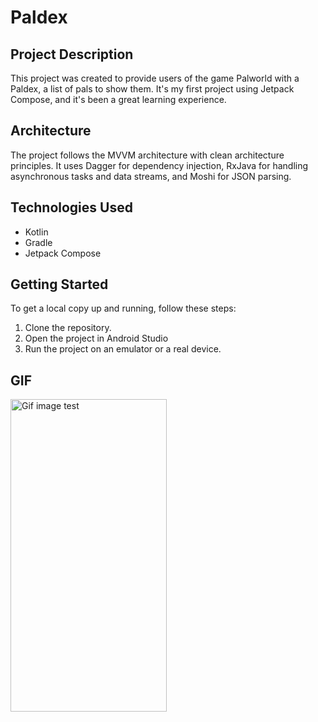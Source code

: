 # Paldex
## Project Description

This project was created to provide users of the game Palworld with a Paldex, a list of pals to show them. It's my first project using Jetpack Compose, and it's been a great learning experience.

## Architecture

The project follows the MVVM architecture with clean architecture principles. It uses Dagger for dependency injection, RxJava for handling asynchronous tasks and data streams, and Moshi for JSON parsing.

## Technologies Used

- Kotlin
- Gradle
- Jetpack Compose

## Getting Started

To get a local copy up and running, follow these steps:

1. Clone the repository.
2. Open the project in Android Studio
3. Run the project on an emulator or a real device.

## GIF

<img src="/test.gif" alt="Gif image test" width="250" height="500">
